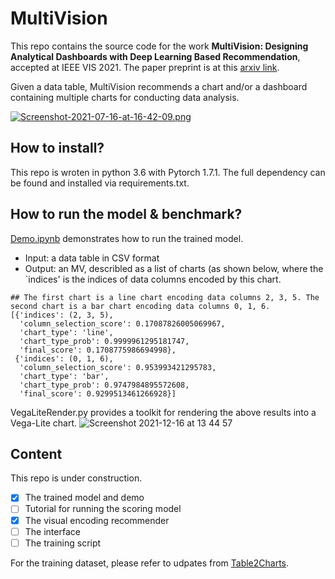 # MultiVision
This repo contains the source code for the work **MultiVision: Designing Analytical Dashboards with Deep Learning Based Recommendation**, accepted at IEEE VIS 2021. The paper preprint is at this [arxiv link](https://arxiv.org/abs/2107.07823.pdf).

Given a data table, MultiVision recommends a chart and/or a dashboard containing multiple charts for conducting data analysis.

[![Screenshot-2021-07-16-at-16-42-09.png](https://i.postimg.cc/g24nbgxb/Screenshot-2021-07-16-at-16-42-09.png)](https://postimg.cc/6829dLVM)

## How to install?
This repo is wroten in python 3.6 with Pytorch 1.7.1. The full dependency can be found and installed via requirements.txt.

## How to run the model & benchmark?  
[Demo.ipynb](https://github.com/Franches/MultiVision/blob/master/Demo.ipynb) demonstrates how to run the trained model.    
- Input: a data table in CSV format
- Output: an MV, describled as a list of charts (as shown below, where the `indices' is the indices of data columns encoded by this chart.

```
## The first chart is a line chart encoding data columns 2, 3, 5. The second chart is a bar chart encoding data columns 0, 1, 6.
[{'indices': (2, 3, 5),
  'column_selection_score': 0.17087826005069967,
  'chart_type': 'line',
  'chart_type_prob': 0.9999961295181747,
  'final_score': 0.1708775986694998},
 {'indices': (0, 1, 6),
  'column_selection_score': 0.953993421295783,
  'chart_type': 'bar',
  'chart_type_prob': 0.9747984895572608,
  'final_score': 0.9299513461266928}]
```

VegaLiteRender.py provides a toolkit for rendering the above results into a Vega-Lite chart.
![Screenshot 2021-12-16 at 13 44 57](https://user-images.githubusercontent.com/14938532/146315135-95e2bdb1-d9f4-4a35-9f60-830c8e0433c8.png)

## Content   
This repo is under construction.
- [x] The trained model and demo
- [ ] Tutorial for running the scoring model
- [x] The visual encoding recommender 
- [ ] The interface
- [ ] The training script

For the training dataset, please refer to udpates from [Table2Charts](https://github.com/microsoft/Table2Charts).  
